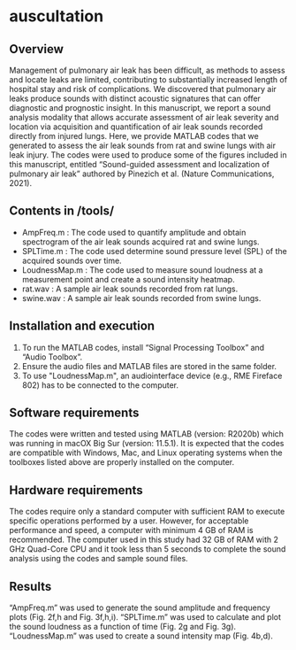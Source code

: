 # auscultation
## Overview
Management of pulmonary air leak has been difficult, as methods to assess and locate leaks are limited, contributing to substantially increased length of hospital stay and risk of complications. We discovered that pulmonary air leaks produce sounds with distinct acoustic signatures that can offer diagnostic and prognostic insight. In this manuscript, we report a sound analysis modality that allows accurate assessment of air leak severity and location via acquisition and quantification of air leak sounds recorded directly from injured lungs. Here, we provide MATLAB codes that we generated to assess the air leak sounds from rat and swine lungs with air leak injury. The codes were used to produce some of the figures included in this manuscript, entitled “Sound-guided assessment and localization of pulmonary air leak” authored by Pinezich et al. (Nature Communications, 2021).

## Contents in  /tools/
-	AmpFreq.m : The code used to quantify amplitude and obtain spectrogram of the air leak sounds acquired rat and swine lungs.  
- SPLTime.m : The code used determine sound pressure level (SPL) of the acquired sounds over time. 
- LoudnessMap.m : The code used to measure sound loudness at a measurement point and create a sound intensity heatmap.
- rat.wav : A sample air leak sounds recorded from rat lungs.
- swine.wav : A sample air leak sounds recorded from swine lungs.

## Installation and execution
1. To run the MATLAB codes, install “Signal Processing Toolbox” and “Audio Toolbox”.
2. Ensure the audio files and MATLAB files are stored in the same folder.
3. To use "LoudnessMap.m", an audiointerface device (e.g., RME Fireface 802) has to be connected to the computer.

## Software requirements
The codes were written and tested using MATLAB (version: R2020b) which was running in macOX Big Sur (version: 11.5.1). It is expected that the codes are compatible with Windows, Mac, and Linux operating systems when the toolboxes listed above are properly installed on the computer.

## Hardware requirements
The codes require only a standard computer with sufficient RAM to execute specific operations performed by a user. However, for acceptable performance and speed, a computer with minimum 4 GB of RAM is recommended. The computer used in this study had 32 GB of RAM with 2 GHz Quad-Core CPU and it took less than 5 seconds to complete the sound analysis using the codes and sample sound files.   

## Results
“AmpFreq.m” was used to generate the sound amplitude and frequency plots (Fig. 2f,h and Fig. 3f,h,i). “SPLTime.m” was used to calculate and plot the sound loudness as a function of time (Fig. 2g and Fig. 3g). “LoudnessMap.m” was used to create a sound intensity map (Fig. 4b,d).      

